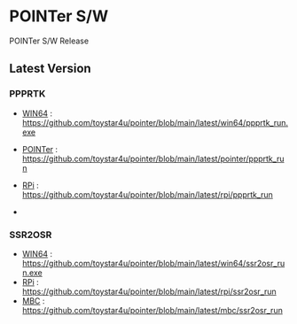 # POINTer S/W
POINTer S/W Release

## Latest Version

### PPPRTK
- [WIN64](https://github.com/toystar4u/pointer/blob/main/latest/win64/ppprtk_run.exe) : https://github.com/toystar4u/pointer/blob/main/latest/win64/ppprtk_run.exe
- [POINTer](https://github.com/toystar4u/pointer/blob/main/latest/pointer/ppprtk_run) : https://github.com/toystar4u/pointer/blob/main/latest/pointer/ppprtk_run
- [RPi](https://github.com/toystar4u/pointer/blob/main/latest/rpi/ppprtk_run)         : https://github.com/toystar4u/pointer/blob/main/latest/rpi/ppprtk_run

- 
### SSR2OSR
- [WIN64](https://github.com/toystar4u/pointer/blob/main/latest/win64/ssr2osr_run.exe) : https://github.com/toystar4u/pointer/blob/main/latest/win64/ssr2osr_run.exe
- [RPi](https://github.com/toystar4u/pointer/blob/main/latest/rpi/ssr2osr_run)        : https://github.com/toystar4u/pointer/blob/main/latest/rpi/ssr2osr_run
- [MBC](https://github.com/toystar4u/pointer/blob/main/latest/mbc/ssr2osr_run)        : https://github.com/toystar4u/pointer/blob/main/latest/mbc/ssr2osr_run
